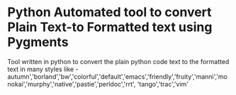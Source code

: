 # Python Automated tool to convert Plain Text-to Formatted text using Pygments

Tool written in python to convert the plain python code text to the formatted text in many styles like - 
autumn','borland','bw','colorful','default','emacs','friendly','fruity','manni','monokai','murphy','native','pastie','perldoc','rrt',
'tango','trac','vim'

